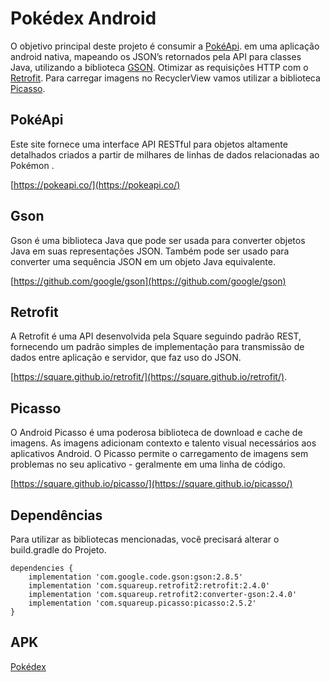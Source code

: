 # Pokédex Android

O objetivo principal deste projeto é consumir a [PokéApi](https://pokeapi.co/). em uma aplicação android nativa, mapeando os JSON’s retornados pela API para classes Java, utilizando a biblioteca [GSON](https://github.com/google/gson).
Otimizar as requisições HTTP com o [Retrofit](https://square.github.io/retrofit/).
Para carregar imagens no RecyclerView vamos utilizar a biblioteca [Picasso](https://square.github.io/picasso/).

## PokéApi

Este site fornece uma interface API RESTful para objetos altamente detalhados criados a partir de milhares de linhas de dados relacionadas ao Pokémon .

[https://pokeapi.co/](https://pokeapi.co/)

## Gson

Gson é uma biblioteca Java que pode ser usada para converter objetos Java em suas representações JSON. Também pode ser usado para converter uma sequência JSON em um objeto Java equivalente.

[https://github.com/google/gson](https://github.com/google/gson)

## Retrofit

A Retrofit é uma API desenvolvida pela Square seguindo padrão REST, fornecendo um padrão simples de implementação para transmissão de dados entre aplicação e servidor, que faz uso do JSON.

[https://square.github.io/retrofit/](https://square.github.io/retrofit/).

## Picasso

O Android Picasso é uma poderosa biblioteca de download e cache de imagens. As imagens adicionam contexto e talento visual necessários aos aplicativos Android. O Picasso permite o carregamento de imagens sem problemas no seu aplicativo - geralmente em uma linha de código.

[https://square.github.io/picasso/](https://square.github.io/picasso/)

## Dependências

Para utilizar as bibliotecas mencionadas, você precisará alterar o build.gradle do Projeto.

```
dependencies {
    implementation 'com.google.code.gson:gson:2.8.5'
    implementation 'com.squareup.retrofit2:retrofit:2.4.0'
    implementation 'com.squareup.retrofit2:converter-gson:2.4.0'
    implementation 'com.squareup.picasso:picasso:2.5.2'
}
```
## APK

[Pokédex](https://drive.google.com/open?id=1mMw0zfBDtuM9ptltFPrLjF5zp3dfli-s)
